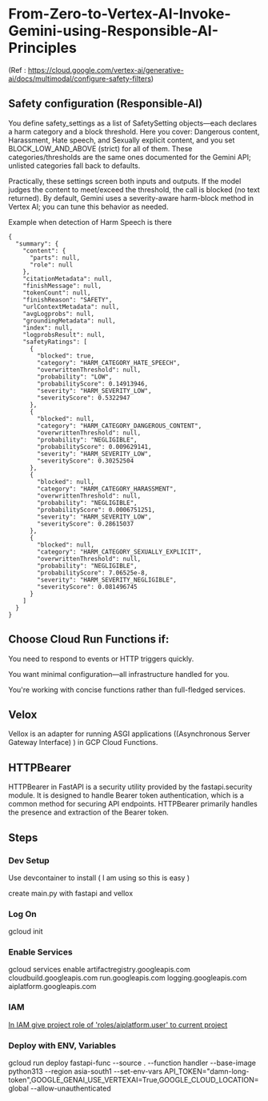 # From-Zero-to-Vertex-AI-Invoke-Gemini-using-Responsible-AI-Principles

(Ref : https://cloud.google.com/vertex-ai/generative-ai/docs/multimodal/configure-safety-filters)

## Safety configuration (Responsible-AI)

You define safety_settings as a list of SafetySetting objects—each declares a harm category and a block threshold. Here you cover: Dangerous content, Harassment, Hate speech, and Sexually explicit content, and you set BLOCK_LOW_AND_ABOVE (strict) for all of them. These categories/thresholds are the same ones documented for the Gemini API; unlisted categories fall back to defaults. 

Practically, these settings screen both inputs and outputs. If the model judges the content to meet/exceed the threshold, the call is blocked (no text returned). By default, Gemini uses a severity-aware harm-block method in Vertex AI; you can tune this behavior as needed.

Example when detection of Harm Speech is there
```
{
  "summary": {
    "content": {
      "parts": null,
      "role": null
    },
    "citationMetadata": null,
    "finishMessage": null,
    "tokenCount": null,
    "finishReason": "SAFETY",
    "urlContextMetadata": null,
    "avgLogprobs": null,
    "groundingMetadata": null,
    "index": null,
    "logprobsResult": null,
    "safetyRatings": [
      {
        "blocked": true,
        "category": "HARM_CATEGORY_HATE_SPEECH",
        "overwrittenThreshold": null,
        "probability": "LOW",
        "probabilityScore": 0.14913946,
        "severity": "HARM_SEVERITY_LOW",
        "severityScore": 0.5322947
      },
      {
        "blocked": null,
        "category": "HARM_CATEGORY_DANGEROUS_CONTENT",
        "overwrittenThreshold": null,
        "probability": "NEGLIGIBLE",
        "probabilityScore": 0.009629141,
        "severity": "HARM_SEVERITY_LOW",
        "severityScore": 0.30252504
      },
      {
        "blocked": null,
        "category": "HARM_CATEGORY_HARASSMENT",
        "overwrittenThreshold": null,
        "probability": "NEGLIGIBLE",
        "probabilityScore": 0.0006751251,
        "severity": "HARM_SEVERITY_LOW",
        "severityScore": 0.28615037
      },
      {
        "blocked": null,
        "category": "HARM_CATEGORY_SEXUALLY_EXPLICIT",
        "overwrittenThreshold": null,
        "probability": "NEGLIGIBLE",
        "probabilityScore": 7.06525e-8,
        "severity": "HARM_SEVERITY_NEGLIGIBLE",
        "severityScore": 0.081496745
      }
    ]
  }
}
```

## Choose Cloud Run Functions if:

You need to respond to events or HTTP triggers quickly.

You want minimal configuration—all infrastructure handled for you.

You're working with concise functions rather than full-fledged services.


## Velox

Vellox is an adapter for running ASGI applications ((Asynchronous Server Gateway Interface) ) in GCP Cloud Functions.

## HTTPBearer

HTTPBearer in FastAPI is a security utility provided by the fastapi.security module. It is designed to handle Bearer token authentication, which is a common method for securing API endpoints.
HTTPBearer primarily handles the presence and extraction of the Bearer token.

## Steps 

### Dev Setup
Use devcontainer to install ( I am using so this is easy )

create main.py with fastapi and vellox

### Log On
gcloud init

### Enable Services
gcloud services enable artifactregistry.googleapis.com cloudbuild.googleapis.com run.googleapis.com logging.googleapis.com aiplatform.googleapis.com

### IAM 
[In IAM give project role of 'roles/aiplatform.user' to current project](https://cloud.google.com/vertex-ai/generative-ai/docs/start/api-keys?usertype=existinguser) 

### Deploy with ENV, Variables
gcloud run deploy fastapi-func --source . --function handler --base-image python313 --region asia-south1 --set-env-vars API_TOKEN="damn-long-token",GOOGLE_GENAI_USE_VERTEXAI=True,GOOGLE_CLOUD_LOCATION=global  --allow-unauthenticated



